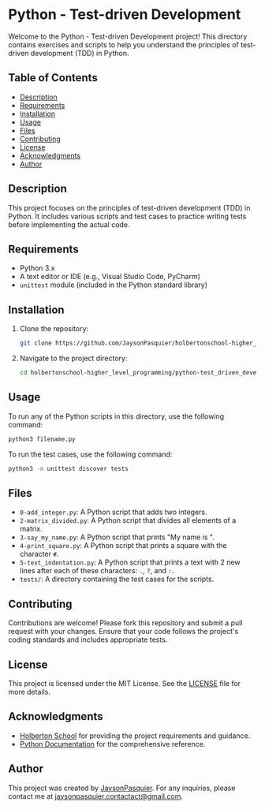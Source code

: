 # Python - Test-driven Development

Welcome to the Python - Test-driven Development project! This directory contains exercises and scripts to help you understand the principles of test-driven development (TDD) in Python.

## Table of Contents
- [Description](#description)
- [Requirements](#requirements)
- [Installation](#installation)
- [Usage](#usage)
- [Files](#files)
- [Contributing](#contributing)
- [License](#license)
- [Acknowledgments](#acknowledgments)
- [Author](#author)

## Description
This project focuses on the principles of test-driven development (TDD) in Python. It includes various scripts and test cases to practice writing tests before implementing the actual code.

## Requirements
- Python 3.x
- A text editor or IDE (e.g., Visual Studio Code, PyCharm)
- `unittest` module (included in the Python standard library)

## Installation
1. Clone the repository:
    ```bash
    git clone https://github.com/JaysonPasquier/holbertonschool-higher_level_programming.git
    ```
2. Navigate to the project directory:
    ```bash
    cd holbertonschool-higher_level_programming/python-test_driven_development
    ```

## Usage
To run any of the Python scripts in this directory, use the following command:
```bash
python3 filename.py
```

To run the test cases, use the following command:
```bash
python3 -m unittest discover tests
```

## Files
- `0-add_integer.py`: A Python script that adds two integers.
- `2-matrix_divided.py`: A Python script that divides all elements of a matrix.
- `3-say_my_name.py`: A Python script that prints "My name is <first name> <last name>".
- `4-print_square.py`: A Python script that prints a square with the character `#`.
- `5-text_indentation.py`: A Python script that prints a text with 2 new lines after each of these characters: `.`, `?`, and `:`.
- `tests/`: A directory containing the test cases for the scripts.

## Contributing
Contributions are welcome! Please fork this repository and submit a pull request with your changes. Ensure that your code follows the project's coding standards and includes appropriate tests.

## License
This project is licensed under the MIT License. See the [LICENSE](../LICENSE) file for more details.

## Acknowledgments
- [Holberton School](https://www.holbertonschool.com/) for providing the project requirements and guidance.
- [Python Documentation](https://docs.python.org/3/) for the comprehensive reference.

## Author
This project was created by [JaysonPasquier](https://github.com/JaysonPasquier).
For any inquiries, please contact me at jaysonpasquier.contactact@gmail.com.